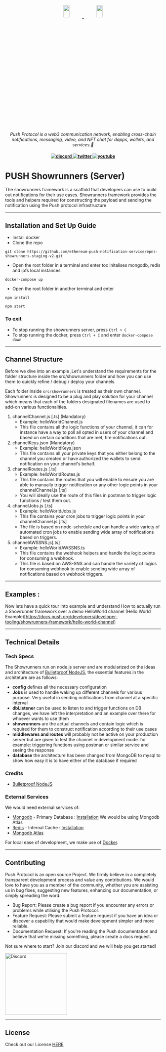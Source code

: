 <h1 align="center">
    <a href="https://push.org/#gh-light-mode-only">
    <img width='20%' height='10%' src="https://res.cloudinary.com/drdjegqln/image/upload/v1686227557/Push-Logo-Standard-Dark_xap7z5.png">
    </a>
    <a href="https://push.org/#gh-dark-mode-only">
    <img width='20%' height='10%' src="https://res.cloudinary.com/drdjegqln/image/upload/v1686227558/Push-Logo-Standard-White_dlvapc.png">
    </a>
</h1>

<p align="center">
  <i align="center">Push Protocol is a web3 communication network, enabling cross-chain notifications, messaging, video, and NFT chat for dapps, wallets, and services.🚀</i>
</p>

<h4 align="center">

  <a href="https://discord.gg/pushprotocol">
    <img src="https://img.shields.io/badge/discord-7289da.svg?style=flat-square" alt="discord">
  </a>
  <a href="https://twitter.com/pushprotocol">
    <img src="https://img.shields.io/badge/twitter-18a1d6.svg?style=flat-square" alt="twitter">
  </a>
  <a href="https://www.youtube.com/@pushprotocol">
    <img src="https://img.shields.io/badge/youtube-d95652.svg?style=flat-square&" alt="youtube">
  </a>
</h4>


# PUSH Showrunners (Server)

The showrunners framework is a scaffold that developers can use to build out notifications for their use cases. Showrunners framework provides the tools and helpers required for constructing the payload and sending the notification using the Push protocol infrastructure. 

---

## Installation and Set Up Guide

- Install docker 
- Clone the repo
``` 
git clone https://github.com/ethereum-push-notification-service/epns-showrunners-staging-v2.git
```
- Open the root folder in a terminal and enter toc initalises mongodb, redis and ipfs local instances
```
docker-compose up
```
- Open the root folder in another terminal and enter
```
npm install
```
```
npm start
```

### To exit 
- To stop running the showrunners server, press ```Ctrl + C```
- To stop running the docker, press ```Ctrl + C``` and enter
```docker-compose down```

---
## Channel Structure 
Before we dive into an example ,Let's understand the requirements for the folder structure inside the src/showrunners folder and how you can use them to quickly refine / debug / deploy your channels.

Each folder inside ```src/showrunners``` is treated as their own channel. Showrunners is designed to be a plug and play solution for your channel which means that each of the folders designated filenames are used to add-on various functionalities.

1. channelChannel.js [.ts] (Mandatory)
    - Example: helloWorldChannel.js
    - This file contains all the logic functions of your channel, it can for instance have a way to poll all opted in users of your channel and based on certain conditions that are met, fire notifications out.
1. channelKeys.json (Mandatory)
    - Example: helloWorldKeys.json
    - This file contains all your private keys that you either belong to the channel you created or have authorized the wallets to send notification on your channel's behalf.
1. channelRoutes.js [.ts]
    - Example: helloWorldRoutes.js
    - This file contains the routes that you will enable to ensure you are able to manually trigger notification or any other logic points in your channelChannel.js [.ts]
    - You will ideally use the route of this files in postman to trigger logic functions / test them out. 
1. channelJobs.js [.ts]
    - Example: helloWorldJobs.js
    - This file contains your cron jobs to trigger logic points in your channelChannel.js [.ts]
    - The file is based on node-schedule and can handle a wide variety of automated cron jobs to enable sending wide array of notifications based on triggers.
1. channelAWSSNS.js[.ts]
    - Example: helloWorldAWSSNS.ts
    - This file contains the webhook helpers and handle the logic points for consuming a webhook.
    - This file is based on AWS-SNS and can handle the variety of logics for consuming webhook to enable sending wide array of notifications based on webhook triggers.

---

## Examples :

Now lets have a quick tour into example and understand How to actually run a Showrunner framework over a demo HelloWorld channel
(Hello World Example)[https://docs.push.org/developers/developer-tooling/showrunners-framework/hello-world-channel]

---

## Technical Details

<!-- Following definitions are used in the rest of the spec to refer to a particular category or service.
| Term | Description
| ------------- | ------------- |
| Showrunners | Showrunners are Channels on PUSH protocol notification protocol that are created and maintained by us | -->

### Tech Specs

The Showrunners run on node.js server and are modularized on the ideas and architecture of [Bulletproof NodeJS](https://github.com/santiq/bulletproof-nodejs), the essential features in the architeture are as follows:

- **config** defines all the necessary configuration
- **Jobs** is used to handle waking up different channels for various purpose. Very useful in sending notifications from channel at a specific interval
- **dbListener** can be used to listen to and trigger functions on DB changes, we have left the interpretation and an example over there for whoever wants to use them
- **showrunners** are the actual channels and contain logic which is required for them to construct notification according to their use cases
- **middlewares and routes** will probably not be active on your production server but are given to test the channel in development mode. for example: triggering functions using postman or similar service and seeing the response
- **database** the architecture has been changed from MongoDB to mysql to show how easy it is to have either of the database if required

### Credits

- [Bulletproof NodeJS](https://github.com/santiq/bulletproof-nodejs)

### External Services

We would need external services of:

- [Mongodb](https://www.mongodb.com/) - Primary Database : [Installation](https://docs.mongodb.com/manual/installation/) We would be using Mongodb Atlas
- [Redis](https://www.mongodb.com/) - Internal Cache : [Installation](https://redis.io/topics/quickstart)
- [Mongodb Atlas](https://www.mongodb.com/cloud/atlas)

For local ease of development, we make use of [Docker](https://docs.docker.com/get-docker/).

---

## Contributing

Push Protocol is an open source Project. We firmly believe in a completely transparent development process and value any contributions. We would love to have you as a member of the community, whether you are assisting us in bug fixes, suggesting new features, enhancing our documentation, or simply spreading the word. 

- Bug Report: Please create a bug report if you encounter any errors or problems while utilising the Push Protocol.
- Feature Request: Please submit a feature request if you have an idea or discover a capability that would make development simpler and more reliable.
- Documentation Request: If you're reading the Push documentation and believe that we're missing something, please create a docs request.

Not sure where to start? Join our discord and we will help you get started!


<a href="https://discord.gg/pushprotocol" title="Join Our Community"><img src="https://www.freepnglogos.com/uploads/discord-logo-png/playerunknown-battlegrounds-bgparty-15.png" width="200" alt="Discord" /></a>

---

## License
Check out our License <a href='https://github.com/sumithprabhu/push-showrunners-framework/blob/main/license-v1.md'>HERE </a>

